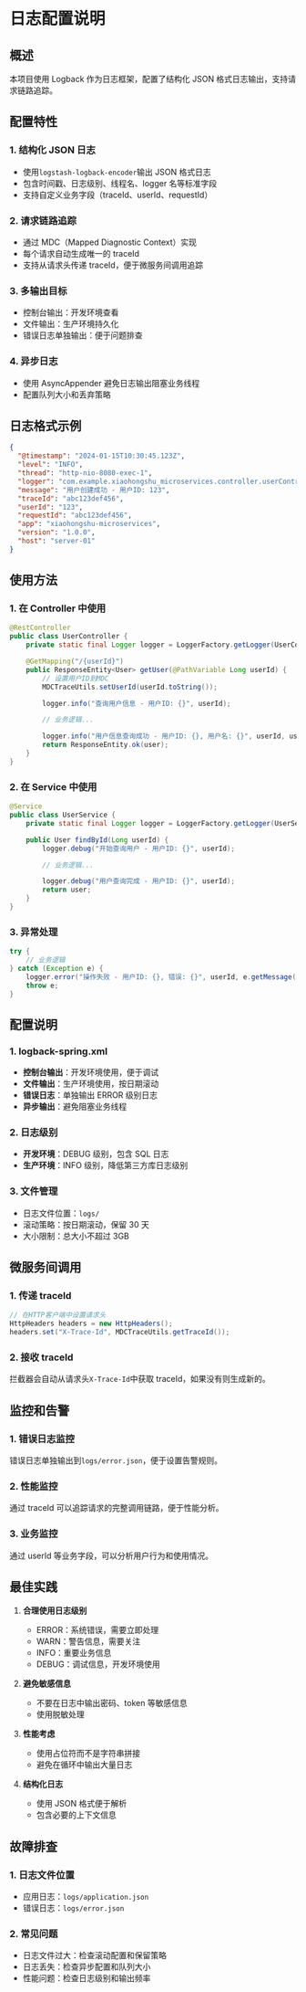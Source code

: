 # 日志配置说明

## 概述

本项目使用 Logback 作为日志框架，配置了结构化 JSON 格式日志输出，支持请求链路追踪。

## 配置特性

### 1. 结构化 JSON 日志

- 使用`logstash-logback-encoder`输出 JSON 格式日志
- 包含时间戳、日志级别、线程名、logger 名等标准字段
- 支持自定义业务字段（traceId、userId、requestId）

### 2. 请求链路追踪

- 通过 MDC（Mapped Diagnostic Context）实现
- 每个请求自动生成唯一的 traceId
- 支持从请求头传递 traceId，便于微服务间调用追踪

### 3. 多输出目标

- 控制台输出：开发环境查看
- 文件输出：生产环境持久化
- 错误日志单独输出：便于问题排查

### 4. 异步日志

- 使用 AsyncAppender 避免日志输出阻塞业务线程
- 配置队列大小和丢弃策略

## 日志格式示例

```json
{
  "@timestamp": "2024-01-15T10:30:45.123Z",
  "level": "INFO",
  "thread": "http-nio-8080-exec-1",
  "logger": "com.example.xiaohongshu_microservices.controller.userController",
  "message": "用户创建成功 - 用户ID: 123",
  "traceId": "abc123def456",
  "userId": "123",
  "requestId": "abc123def456",
  "app": "xiaohongshu-microservices",
  "version": "1.0.0",
  "host": "server-01"
}
```

## 使用方法

### 1. 在 Controller 中使用

```java
@RestController
public class UserController {
    private static final Logger logger = LoggerFactory.getLogger(UserController.class);

    @GetMapping("/{userId}")
    public ResponseEntity<User> getUser(@PathVariable Long userId) {
        // 设置用户ID到MDC
        MDCTraceUtils.setUserId(userId.toString());

        logger.info("查询用户信息 - 用户ID: {}", userId);

        // 业务逻辑...

        logger.info("用户信息查询成功 - 用户ID: {}, 用户名: {}", userId, user.getUsername());
        return ResponseEntity.ok(user);
    }
}
```

### 2. 在 Service 中使用

```java
@Service
public class UserService {
    private static final Logger logger = LoggerFactory.getLogger(UserService.class);

    public User findById(Long userId) {
        logger.debug("开始查询用户 - 用户ID: {}", userId);

        // 业务逻辑...

        logger.debug("用户查询完成 - 用户ID: {}", userId);
        return user;
    }
}
```

### 3. 异常处理

```java
try {
    // 业务逻辑
} catch (Exception e) {
    logger.error("操作失败 - 用户ID: {}, 错误: {}", userId, e.getMessage(), e);
    throw e;
}
```

## 配置说明

### 1. logback-spring.xml

- **控制台输出**：开发环境使用，便于调试
- **文件输出**：生产环境使用，按日期滚动
- **错误日志**：单独输出 ERROR 级别日志
- **异步输出**：避免阻塞业务线程

### 2. 日志级别

- **开发环境**：DEBUG 级别，包含 SQL 日志
- **生产环境**：INFO 级别，降低第三方库日志级别

### 3. 文件管理

- 日志文件位置：`logs/`
- 滚动策略：按日期滚动，保留 30 天
- 大小限制：总大小不超过 3GB

## 微服务间调用

### 1. 传递 traceId

```java
// 在HTTP客户端中设置请求头
HttpHeaders headers = new HttpHeaders();
headers.set("X-Trace-Id", MDCTraceUtils.getTraceId());
```

### 2. 接收 traceId

拦截器会自动从请求头`X-Trace-Id`中获取 traceId，如果没有则生成新的。

## 监控和告警

### 1. 错误日志监控

错误日志单独输出到`logs/error.json`，便于设置告警规则。

### 2. 性能监控

通过 traceId 可以追踪请求的完整调用链路，便于性能分析。

### 3. 业务监控

通过 userId 等业务字段，可以分析用户行为和使用情况。

## 最佳实践

1. **合理使用日志级别**

   - ERROR：系统错误，需要立即处理
   - WARN：警告信息，需要关注
   - INFO：重要业务信息
   - DEBUG：调试信息，开发环境使用

2. **避免敏感信息**

   - 不要在日志中输出密码、token 等敏感信息
   - 使用脱敏处理

3. **性能考虑**

   - 使用占位符而不是字符串拼接
   - 避免在循环中输出大量日志

4. **结构化日志**
   - 使用 JSON 格式便于解析
   - 包含必要的上下文信息

## 故障排查

### 1. 日志文件位置

- 应用日志：`logs/application.json`
- 错误日志：`logs/error.json`

### 2. 常见问题

- 日志文件过大：检查滚动配置和保留策略
- 日志丢失：检查异步配置和队列大小
- 性能问题：检查日志级别和输出频率
